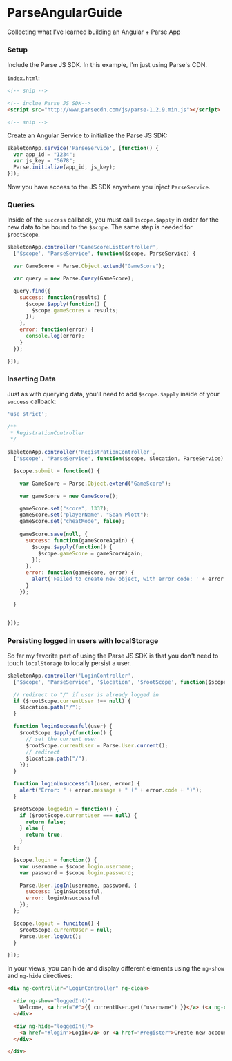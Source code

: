 ParseAngularGuide
=================

Collecting what I've learned building an Angular + Parse App

### Setup

Include the Parse JS SDK. In this example, I'm just using Parse's CDN.

`index.html`:

```html
<!-- snip -->

<!-- inclue Parse JS SDK-->
<script src="http://www.parsecdn.com/js/parse-1.2.9.min.js"></script>

<!-- snip -->
```

Create an Angular Service to initialize the Parse JS SDK:

```javascript
skeletonApp.service('ParseService', [function() {
  var app_id = "1234";
  var js_key = "5678";
  Parse.initialize(app_id, js_key);
}]);
```

Now you have access to the JS SDK anywhere you inject `ParseService`.

### Queries

Inside of the `success` callback, you must call `$scope.$apply` in order for the new data to be bound to the `$scope`. The same step is needed for `$rootScope`.

```javascript
skeletonApp.controller('GameScoreListController', 
  ['$scope', 'ParseService', function($scope, ParseService) {

  var GameScore = Parse.Object.extend("GameScore");

  var query = new Parse.Query(GameScore);

  query.find({
    success: function(results) {
      $scope.$apply(function() {
        $scope.gameScores = results;
      });
    },
    error: function(error) {
      console.log(error);
    }
  });

}]);
```

### Inserting Data

Just as with querying data, you'll need to add `$scope.$apply` inside of your `success` callback:

```javascript
'use strict';

/**
 * RegistrationController
 */
  
skeletonApp.controller('RegistrationController', 
  ['$scope', 'ParseService', function($scope, $location, ParseService) {

  $scope.submit = function() {

    var GameScore = Parse.Object.extend("GameScore");

    var gameScore = new GameScore();

    gameScore.set("score", 1337);
    gameScore.set("playerName", "Sean Plott");
    gameScore.set("cheatMode", false);
     
    gameScore.save(null, {
      success: function(gameScoreAgain) {
        $scope.$apply(function() {
          $scope.gameScore = gameScoreAgain;
        });
      },
      error: function(gameScore, error) {
        alert('Failed to create new object, with error code: ' + error.description);
      }
    }); 

  }


}]);
```

### Persisting logged in users with localStorage

So far my favorite part of using the Parse JS SDK is that you don't need to touch `localStorage` to locally persist a user.

```javascript
skeletonApp.controller('LoginController', 
  ['$scope', 'ParseService', '$location', '$rootScope', function($scope, ParseService, $location, $rootScope) {

  // redirect to "/" if user is already logged in
  if ($rootScope.currentUser !== null) {
    $location.path("/");
  }

  function loginSuccessful(user) {
    $rootScope.$apply(function() {
      // set the current user
      $rootScope.currentUser = Parse.User.current();
      // redirect
      $location.path("/");
    });
  }

  function loginUnsuccessful(user, error) {
    alert("Error: " + error.message + " (" + error.code + ")");
  }

  $rootScope.loggedIn = function() {
    if ($rootScope.currentUser === null) {
      return false;
    } else {
      return true;
    }
  };

  $scope.login = function() {    
    var username = $scope.login.username;
    var password = $scope.login.password;

    Parse.User.logIn(username, password, {
      success: loginSuccessful,
      error: loginUnsuccessful
    });
  };

  $scope.logout = funciton() {
    $rootScope.currentUser = null;
    Parse.User.logOut();
  }

}]);
```

In your views, you can hide and display different elements using the `ng-show` and `ng-hide` directives:

```html
<div ng-controller="LoginController" ng-cloak>

  <div ng-show="loggedIn()">
    Welcome, <a href="#">{{ currentUser.get("username") }}</a> (<a ng-click="logout()">logout</a>)
  </div>

  <div ng-hide="loggedIn()">
    <a href="#login">Login</a> or <a href="#register">Create new account</a>
  </div>

</div>
```